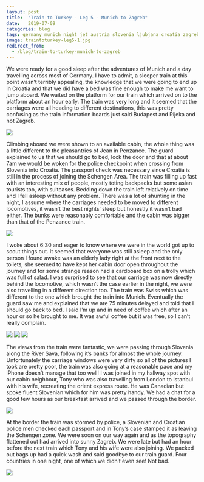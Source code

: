```yaml
---
layout: post
title:  "Train to Turkey - Leg 5 - Munich to Zagreb"
date:   2019-07-09
categories: blog
tags: germany munich night jet austria slovenia ljubjana croatia zagreb sleeper traintoturkey owen trains rail travel
image: traintoturkey-leg5-1.jpg
redirect_from:
  - /blog/train-to-turkey-munich-to-zagreb
---
```


We were ready for a good sleep after the adventures of Munich and a day travelling across most of Germany. I have to admit, a sleeper train at this point wasn’t terribly appealing, the knowledge that we were going to end up in Croatia and that we did have a bed was fine enough to make me want to jump aboard. We waited on the platform for our train which arrived on to the platform about an hour early. The train was very long and it seemed that the carriages were all heading to different destinations, this was pretty confusing as the train information boards just said Budapest and Rijeka and not Zagreb.

![][traintoturkey-leg5-2]

Climbing aboard we were shown to an available cabin, the whole thing was a little different to the pleasantries of Jean in Penzance. The guard explained to us that we should go to bed, lock the door and that at about 7am we would be woken for the police checkpoint when crossing from Slovenia into Croatia. The passport check was necessary since Croatia is still in the process of joining the Schengen Area. The train was filling up fast with an interesting mix of people, mostly toting backpacks but some asian tourists too, with suitcases. Bedding down the train left relatively on time and I fell asleep without any problem. There was a lot of shunting in the night, I assume where the carriages needed to be moved to different locomotives, it wasn’t the best nights’ sleep but honestly it wasn’t bad either. The bunks were reasonably comfortable and the cabin was bigger than that of the Penzance train.

![][traintoturkey-leg5-3]

I woke about 6:30 and eager to know where we were in the world got up to scout things out. It seemed that everyone was still asleep and the only person I found awake was an elderly lady right at the front next to the toilets, she seemed to have kept her cabin door open throughout the journey and for some strange reason had a cardboard box on a trolly which was full of salad. I was surprised to see that our carriage was now directly behind the locomotive, which wasn’t the case earlier in the night, we were also travelling in a different direction too. The train was Swiss which was different to the one which brought the train into Munich. Eventually the guard saw me and explained that we are 75 minutes delayed and told that I should go back to bed. I said I’m up and in need of coffee which after an hour or so he brought to me. It was awful coffee but it was free, so I can’t really complain.

![][traintoturkey-leg5-4]
![][traintoturkey-leg5-5]
![][traintoturkey-leg5-6]

The views from the train were fantastic, we were passing through Slovenia along the River Sava, following it’s banks for almost the whole journey. Unfortunately the carriage windows were very dirty so all of the pictures I took are pretty poor, the train was also going at a reasonable pace and my iPhone doesn’t manage that too well! I was joined in my hallway spot with our cabin neighbour, Tony who was also travelling from London to Istanbul with his wife, recreating the orient express route. He was Canadian but spoke fluent Slovenian which for him was pretty handy. We had a chat for a good few hours as our breakfast arrived and we passed through the border.

![][traintoturkey-leg5-7]

At the border the train was stormed by police, a Slovenian and Croatian police men checked each passport and in Tony’s case stamped it as leaving the Schengen zone. We were soon on our way again and as the topography flattened out had arrived into sunny Zagreb. We were late but had an hour before the next train which Tony and his wife were also joining. We packed out bags up had a quick wash and said goodbye to our train guard. Four countries in one night, one of which we didn’t even see! Not bad.

![][traintoturkey-leg5-8]

[traintoturkey-leg5-1]: /assets/img/traintoturkey-leg5-1.jpg
[traintoturkey-leg5-2]: /assets/img/traintoturkey-leg5-2.jpg
[traintoturkey-leg5-3]: /assets/img/traintoturkey-leg5-3.jpg
[traintoturkey-leg5-4]: /assets/img/traintoturkey-leg5-4.jpg
[traintoturkey-leg5-5]: /assets/img/traintoturkey-leg5-5.jpg
[traintoturkey-leg5-6]: /assets/img/traintoturkey-leg5-6.jpg
[traintoturkey-leg5-7]: /assets/img/traintoturkey-leg5-7.jpg
[traintoturkey-leg5-8]: /assets/img/traintoturkey-leg5-8.jpg